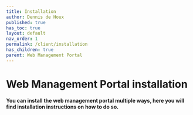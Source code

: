 ```yaml
---
title: Installation
author: Dennis de Houx
published: true
has_toc: true
layout: default
nav_order: 1
permalink: /client/installation
has_children: true
parent: Web Management Portal
---
```


# Web Management Portal installation

**You can install the web management portal multiple ways, here you will find installation instructions on how to do so.**
